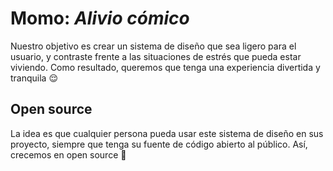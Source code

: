 # Momo: *Alivio cómico*

Nuestro objetivo es crear un sistema de diseño que sea ligero para el usuario, y contraste frente a las situaciones de estrés que pueda estar viviendo. Como resultado, queremos que tenga una experiencia divertida y tranquila 😌

## Open source

La idea es que cualquier persona pueda usar este sistema de diseño en sus proyecto, siempre que tenga su fuente de código abierto al público. Así, crecemos en open source 🥰
